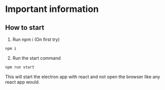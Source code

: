 # Important information

## How to start

1. Run npm i (On first try)
```bash
npm i
```

2. Run the start command
```bash
npm run start
```
This will start the electron app with react and not open the browser like any react app would.